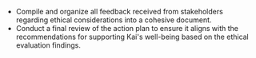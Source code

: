- Compile and organize all feedback received from stakeholders regarding ethical considerations into a cohesive document.
- Conduct a final review of the action plan to ensure it aligns with the recommendations for supporting Kai's well-being based on the ethical evaluation findings.